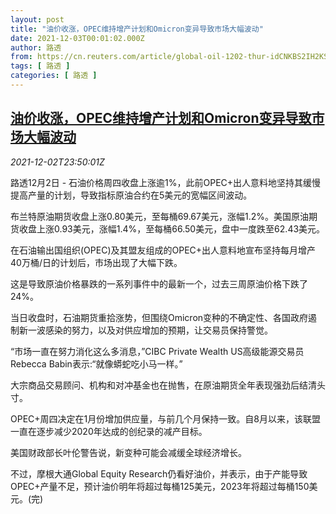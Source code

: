 ```yaml
---
layout: post
title: "油价收涨，OPEC维持增产计划和Omicron变异导致市场大幅波动"
date: 2021-12-03T00:01:02.000Z
author: 路透
from: https://cn.reuters.com/article/global-oil-1202-thur-idCNKBS2IH2KS
tags: [ 路透 ]
categories: [ 路透 ]
---
```

<!--1638489662000-->
[油价收涨，OPEC维持增产计划和Omicron变异导致市场大幅波动](https://cn.reuters.com/article/global-oil-1202-thur-idCNKBS2IH2KS)
------

<div>
<div><i>2021-12-02T23:50:01Z</i></div><p>路透12月2日 - 石油价格周四收盘上涨逾1%，此前OPEC+出人意料地坚持其缓慢提高产量的计划，导致指标原油合约在5美元的宽幅区间波动。</p><p>布兰特原油期货收盘上涨0.80美元，至每桶69.67美元，涨幅1.2%。美国原油期货收盘上涨0.93美元，涨幅1.4%，至每桶66.50美元，盘中一度跌至62.43美元。</p><p>在石油输出国组织(OPEC)及其盟友组成的OPEC+出人意料地宣布坚持每月增产40万桶/日的计划后，市场出现了大幅下跌。</p><p>这是导致原油价格暴跌的一系列事件中的最新一个，过去三周原油价格下跌了24%。</p><p>当日收盘时，石油期货重拾涨势，但围绕Omicron变种的不确定性、各国政府遏制新一波感染的努力，以及对供应增加的预期，让交易员保持警觉。</p><p>“市场一直在努力消化这么多消息，”CIBC Private Wealth US高级能源交易员Rebecca Babin表示:“就像蟒蛇吃小马一样。”</p><p>大宗商品交易顾问、机构和对冲基金也在抛售，在原油期货全年表现强劲后结清头寸。</p><p>OPEC+周四决定在1月份增加供应量，与前几个月保持一致。自8月以来，该联盟一直在逐步减少2020年达成的创纪录的减产目标。</p><p>美国财政部长叶伦警告说，新变种可能会减缓全球经济增长。</p><p>不过，摩根大通Global Equity Research仍看好油价，并表示，由于产能导致OPEC+产量不足，预计油价明年将超过每桶125美元，2023年将超过每桶150美元。(完)</p>
</div>
